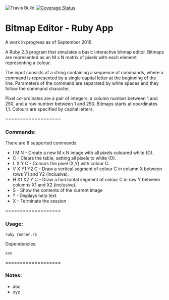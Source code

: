 ![Travis Build](https://travis-ci.org/benhawker/bm-editor.svg?branch=master)
[![Coverage Status](https://coveralls.io/repos/benhawker/bm-editor/badge.svg?branch=master&service=github)](https://coveralls.io/github/benhawker/bm-editor?branch=master)

# Bitmap Editor - Ruby App

A work in progress as of September 2016.

A Ruby 2.3 program that simulates a basic interactive bitmap editor. Bitmaps are represented as an M x N matrix of pixels with each element representing a colour.

The input consists of a string containing a sequence of commands, where a command is represented by a single capital letter at the beginning of the line. Parameters of the command are separated by white spaces and they follow the command character.

Pixel co-ordinates are a pair of integers: a column number between 1 and 250, and a row number between 1 and 250. Bitmaps starts at coordinates 1,1. Colours are specified by capital letters.

===================

### Commands:

There are 8 supported commands:

* I M N - Create a new M x N image with all pixels coloured white (O).
* C - Clears the table, setting all pixels to white (O).
* L X Y C - Colours the pixel (X,Y) with colour C.
* V X Y1 Y2 C - Draw a vertical segment of colour C in column X between rows Y1 and Y2 (inclusive).
* H X1 X2 Y C - Draw a horizontal segment of colour C in row Y between columns X1 and X2 (inclusive).
* S - Show the contents of the current image
* ? - Displays help text
* X - Terminate the session


===================

### Usage:

```
ruby runner.rb

```

Dependencies:

```
xxx
```

===================

### Notes:

* abc
* xyz

